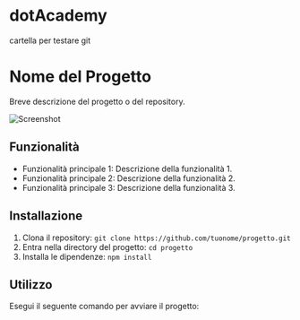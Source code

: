 # dotAcademy
cartella per testare git
# Nome del Progetto

Breve descrizione del progetto o del repository.

![Screenshot](./screenshots/screenshot.jpeg)

## Funzionalità

- Funzionalità principale 1: Descrizione della funzionalità 1.
- Funzionalità principale 2: Descrizione della funzionalità 2.
- Funzionalità principale 3: Descrizione della funzionalità 3.

## Installazione

1. Clona il repository: `git clone https://github.com/tuonome/progetto.git`
2. Entra nella directory del progetto: `cd progetto`
3. Installa le dipendenze: `npm install`

## Utilizzo

Esegui il seguente comando per avviare il progetto:

